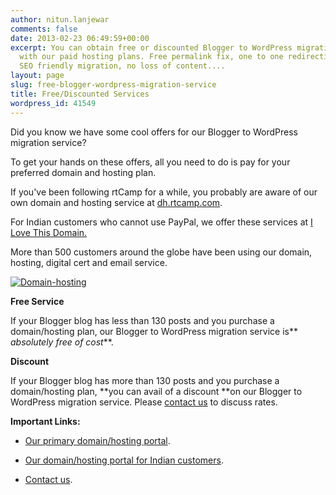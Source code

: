 ```yaml
---
author: nitun.lanjewar
comments: false
date: 2013-02-23 06:49:59+00:00
excerpt: You can obtain free or discounted Blogger to WordPress migration services
  with our paid hosting plans. Free permalink fix, one to one redirection of links,
  SEO friendly migration, no loss of content....
layout: page
slug: free-blogger-wordpress-migration-service
title: Free/Discounted Services
wordpress_id: 41549
---
```


Did you know we have some cool offers for our Blogger to WordPress migration service?

To get your hands on these offers, all you need to do is pay for your preferred domain and hosting plan.

If you've been following rtCamp for a while, you probably are aware of our own domain and hosting service at [dh.rtcamp.com](http://dh.rtcamp.com/).

For Indian customers who cannot use PayPal, we offer these services at [I Love This Domain.](http://www.ilovethisdomain.in/)

More than 500 customers around the globe have been using our domain, hosting, digital cert and email service.

[![Domain-hosting](https://rtcamp.com/wp-content/uploads/2013/06/Domain-hosting.png)](http://dh.rtcamp.com/)



**Free Service**

If your Blogger blog has less than 130 posts and you purchase a domain/hosting plan, our Blogger to WordPress migration service is** _absolutely free of cost_**.

**Discount**

If your Blogger blog has more than 130 posts and you purchase a domain/hosting plan, **you can avail of a discount **on our Blogger to WordPress migration service. Please [contact us](https://rtcamp.com/blogger-to-wordpress/#b2w-contact) to discuss rates.

**Important Links:**



	
  * [Our primary domain/hosting portal](http://dh.rtcamp.com/).

	
  * [Our domain/hosting portal for Indian customers](http://www.ilovethisdomain.in/).

	
  * [Contact us](https://rtcamp.com/blogger-to-wordpress/#b2w-contact).


